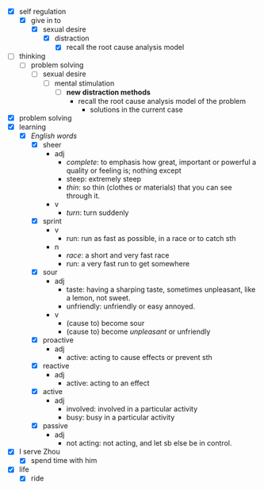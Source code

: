- [x] self regulation
    - [x] give in to
        - [x] sexual desire
            - [x] distraction
                - [x] recall the root cause analysis model
- [ ] thinking
    - [ ] problem solving
        - [ ] sexual desire
            - [ ] mental stimulation
                - [ ] **new distraction methods**
                    - recall the root cause analysis model of the problem
                        - solutions in the current case
- [x] problem solving
- [x] learning
    - [x] *English words*
        - [x] sheer
            - adj
                - *complete*: to emphasis how great, important or powerful a quality or feeling is; nothing except
                - steep: extremely steep
                - *thin*: so thin (clothes or materials) that you can see through it.
            - v
                - *turn*: turn suddenly 
        - [x] sprint
            - v
                - run: run as fast as possible, in a race or to catch sth
            - n
                - *race*: a short and very fast race
                - run: a very fast run to get somewhere
        - [x] sour
            - adj
                - taste: having a sharping taste, sometimes unpleasant, like a lemon, not sweet.
                - unfriendly: unfriendly or easy annoyed.
            - v
                - (cause to) become sour
                - (cause to) become *unpleasant* or unfriendly
        - [x] proactive
            - adj
                - active: acting to cause effects or prevent sth
        - [x] reactive
            - adj
                - active: acting to an effect
        - [x] active
            - adj
                - involved: involved in a particular activity
                - busy: busy in a particular activity
        - [x] passive
            - adj
                - not acting: not acting, and let sb else be in control.
- [x] I serve Zhou
    - [x] spend time with him
- [x] life
    - [x] ride